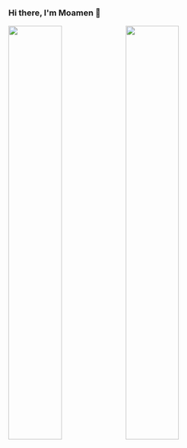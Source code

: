 ### Hi there, I'm Moamen 👋

<img align="left" width="46%" src="https://github-readme-stats.vercel.app/api?username=Mo2Hefny&show_icons=true&theme=dracula" />



<img align="left" width="46%" src="https://github-readme-stats.vercel.app/api/top-langs/?username=Mo2Hefny&layout=compact&theme=dracula" />
